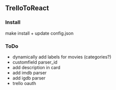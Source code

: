 ## TrelloToReact

### Install
make install + update config.json

### ToDo
- dynamically add labels for movies (categories?)
- customfield parser_id
- add description in card
- add imdb parser
- add igdb parser
- trello oauth

